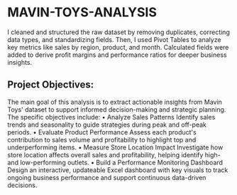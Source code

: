 # MAVIN-TOYS-ANALYSIS
I cleaned and structured the raw dataset by removing duplicates, correcting data types, and standardizing fields. Then, I used Pivot Tables to analyze key metrics like sales by region, product, and month. Calculated fields were added to derive profit margins and performance ratios for deeper business insights.

## Project Objectives:
The main goal of this analysis is to extract actionable insights from Mavin Toys' dataset to support informed decision-making and strategic planning. The specific objectives include:
•	Analyze Sales Patterns
Identify sales trends and seasonality to guide strategies during peak and off-peak periods.
•	Evaluate Product Performance
Assess each product's contribution to sales volume and profitability to highlight top and underperforming items.
•	Measure Store Location Impact
Investigate how store location affects overall sales and profitability, helping identify high- and low-performing outlets.
•	Build a Performance Monitoring Dashboard
Design an interactive, updateable Excel dashboard with key visuals to track ongoing business performance and support continuous data-driven decisions.
